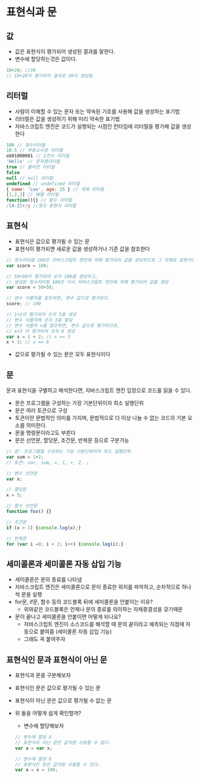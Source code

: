 # 표현식과 문

## 값

- 값은 표현식이 평가되어 생성된 결과를 말한다.
- 변수에 할당하는것은 값이다.

```jsx
10+20; //30
// 10+20이 평가되어 결과로 30이 생성됨
```

## 리터럴

- 사람이 이해할 수 있는 문자 또는 약속된 기호를 사용해 값을 생성하는 표기법
- 리터럴은 값을 생성하기 위해 미리 약속한 표기법
- 자바스크립트 엔진은 코드가 실행되는 시점인 런타임에 리터럴을 평가해 값을 생성한다

```jsx
100 // 정수리터럴
10.5 // 부동소수점 리터럴
ob01000001 // 2진수 리터럴
'Hello' // 문자열리터럴
true // 불리언 리터럴
false
null // null 리터럴
undefined // undefined 리터럴
{ name: 'Lee', age: 25 } // 객체 리터럴
[1,2,3] // 배열 리터럴
function(){} // 함수 리터럴
/[A-Z]+/g //정규 표현식 리터럴
```

## 표현식

- 표현식은 값으로 평가될 수 있는 문
- 표현식이 평가되면 새로운 값을 생성하거나 기존 값을 참조한다

```jsx
// 정수리터럴 100은 자바스크립트 엔진에 의해 평가되어 값을 생성하므로 그 자체로 표현식이다
var score = 100;

// 50+50이 평가되어 숫자 100을 생성하고, 
// 생성된 정수리터럴 100은 다시 자바스크립트 엔진에 의해 평가되어 값을 생성
var score = 50+50;

// 변수 식별자를 참조하면, 변수 값으로 평가된다.
score; // 100

// 1+2이 평가되어 숫자 3을 생성
// 변수 식별자에 숫자 3을 할당
// 변수 식별자 x를 참조하면, 변수 값으로 평가되므로,
// x+3 이 평가되어 숫자 6 생성
var x = 1 + 2; // x == 3
x + 3; // x == 6
```

- 값으로 평가될 수 있는 문은 모두 표현식이다

## 문

문과 표현식을 구별하고 해석한다면, 자바스크립트 엔진 입장으로 코드를 읽을 수 있다.

- 문은 프로그램을 구성하는 가장 기본단위이자 최소 실행단위
- 문은 여러 토큰으로 구성
- 토큰이란 문법적인 의미를 가지며, 문법적으로 더 이상 나눌 수 없는 코드의 기본 요소를 의미한다.
- 문을 명령문이라고도 부른다
- 문은 선언문, 할당문, 조건문, 반복문 등으로 구분가능

```jsx
// 문: 프로그램을 구성하는 가장 기본단위이자 최소 실행단위
var sum = 1+2;
// 토큰: var, sum, =, 1, +, 2, ;

// 변수 선언문
var x;

// 할당문
x = 5;

// 함수 선언문
function foo() {}

// 조건문
if (x > 1) {console.log(x);}

// 반복문
for (var i =0; i < 2; i++) {console.log(i);}
```

## 세미콜론과 세미콜론 자동 삽입 기능

- 세미콜론은 문의 종료를 나타냄
- 자바스크립트 엔진은 세미콜론으로 문이 종료한 위치를 파악하고, 순차적으로 하나씩 문을 실행
- for문, if문, 함수 등의 코드블록 뒤에 세미콜론을 안붙이는 이유?
    - 위와같은 코드블록은 언제나 문의 종료를 의미하는 자체종결성을 갖기때문
- 문이 끝나고 세미콜론을 안붙이면 어떻게 되나요?
    - 자바스크립트 엔진이 소스코드를 해석할 때 문의 끝이라고 예측되는 지점에 자동으로 붙여줌 (세미콜론 자동 삽입 기능)
    - 그래도 꼭 붙여주자

## 표현식인 문과 표현식이 아닌 문

- 표현식과 문을 구분해보자
- 표현식인 문은 값으로 평가될 수 있는 문
- 표현식이 아닌 문은 값으로 평가될 수 없는 문
- 위 둘을 어떻게 쉽게 확인할까?
    - 변수에 할당해보자

    ```jsx
    // 변수에 할당 X
    // 표현식이 아닌 문은 값처럼 사용할 수 없다.
    var a = var x;

    // 변수에 할당 O
    // 표현식인 문은 값처럼 사용할 수 있다.
    var a = x = 100;
    ```
